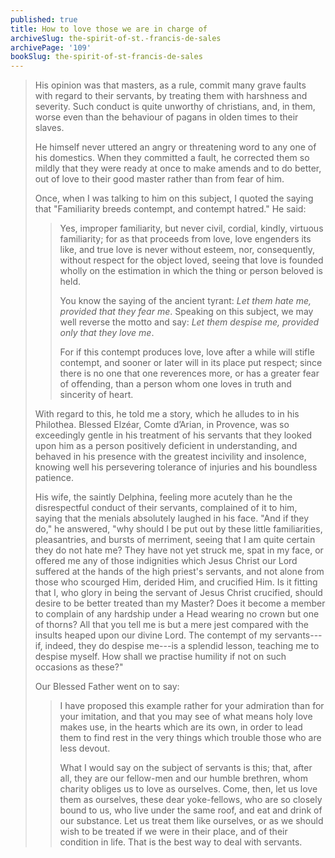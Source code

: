 ```yaml
---
published: true
title: How to love those we are in charge of
archiveSlug: the-spirit-of-st.-francis-de-sales
archivePage: '109'
bookSlug: the-spirit-of-st-francis-de-sales
---
```


> His opinion was that masters, as a rule, commit many grave faults with regard to their servants, by treating them with harshness and severity. Such conduct is quite unworthy of christians, and, in them, worse even than the behaviour of pagans in olden times to their slaves.
> 
> He himself never uttered an angry or threatening word to any one of his domestics. When they committed a fault, he corrected them so mildly that they were ready at once to make amends and to do better, out of love to their good master rather than from fear of him.
> 
> Once, when I was talking to him on this subject, I quoted the saying that "Familiarity breeds contempt, and contempt hatred." He said:
> 
>> Yes, improper familiarity, but never civil, cordial, kindly, virtuous familiarity; for as that proceeds from love, love engenders its like, and true love is never without esteem, nor, consequently, without respect for the object loved, seeing that love is founded wholly on the estimation in which the thing or person beloved is held.
>>
>> You know the saying of the ancient tyrant: *Let them hate me, provided that they fear me*. Speaking on this subject, we may well reverse the motto and say: *Let them despise me, provided only that they love me*.
>>
>> For if this contempt produces love, love after a while will stifle contempt, and sooner or later will in its place put respect; since there is no one that one reverences more, or has a greater fear of offending, than a person whom one loves in truth and sincerity of heart.
>
> With regard to this, he told me a story, which he alludes to in his Philothea. Blessed Elzéar, Comte d’Arian, in Provence, was so exceedingly gentle in his treatment of his servants that they looked upon him as a person positively deficient in understanding, and behaved in his presence with the greatest incivility and insolence, knowing well his persevering tolerance of injuries and his boundless patience.
> 
> His wife, the saintly Delphina, feeling more acutely than he the disrespectful conduct of their servants, complained of it to him, saying that the menials absolutely laughed in his face. "And if they do," he answered, "why should I be put out by these little familiarities, pleasantries, and bursts of merriment, seeing that I am quite certain they do not hate me? They have not yet struck me, spat in my face, or offered me any of those indignities which Jesus Christ our Lord suffered at the hands of the high priest's servants, and not alone from those who scourged Him, derided Him, and crucified Him. Is it fitting that I, who glory in being the servant of Jesus Christ crucified, should desire to be better treated than my Master? Does it become a member to complain of any hardship under a Head wearing no crown but one of thorns? All that you tell me is but a mere jest compared with the insults heaped upon our divine Lord. The contempt of my servants---if, indeed, they do despise me---is a splendid lesson, teaching me to despise myself. How shall we practise humility if not on such occasions as these?"
> 
> Our Blessed Father went on to say:
> 
>> I have proposed this example rather for your admiration than for your imitation, and that you may see of what means holy love makes use, in the hearts which are its own, in order to lead them to find rest in the very things which trouble those who are less devout.
>>
>> What I would say on the subject of servants is this; that, after all, they are our fellow-men and our humble brethren, whom charity obliges us to love as ourselves. Come, then, let us love them as ourselves, these dear yoke-fellows, who are so closely bound to us, who live under the same roof, and eat and drink of our substance. Let us treat them like ourselves, or as we should wish to be treated if we were in their place, and of their condition in life. That is the best way to deal with servants.

